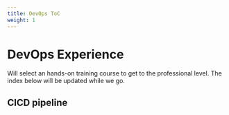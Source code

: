 ```yaml
---
title: DevOps ToC
weight: 1
---
```

# DevOps Experience
Will select an hands-on training course to get to the professional level. The index below will be updated while we go.

## CICD pipeline

